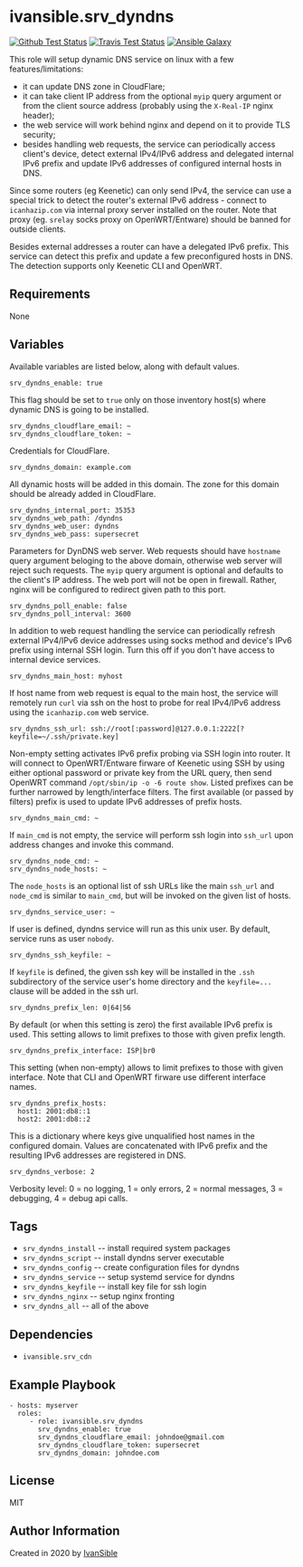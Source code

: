 # ivansible.srv_dyndns

[![Github Test Status](https://github.com/ivansible/srv-dyndns/workflows/Molecule%20test/badge.svg?branch=master)](https://github.com/ivansible/srv-dyndns/actions)
[![Travis Test Status](https://travis-ci.org/ivansible/srv-dyndns.svg?branch=master)](https://travis-ci.org/ivansible/srv-dyndns)
[![Ansible Galaxy](https://img.shields.io/badge/galaxy-ivansible.srv__dyndns-68a.svg?style=flat)](https://galaxy.ansible.com/ivansible/srv_dyndns/)

This role will setup dynamic DNS service on linux with a few features/limitations:
- it can update DNS zone in CloudFlare;
- it can take client IP address from the optional `myip` query argument
  or from the client source address (probably using the `X-Real-IP` nginx header);
- the web service will work behind nginx and depend on it to provide TLS security;
- besides handling web requests, the service can periodically access client's
  device, detect external IPv4/IPv6 address and delegated internal IPv6 prefix
  and update IPv6 addresses of configured internal hosts in DNS.

Since some routers (eg Keenetic) can only send IPv4, the service can use a special
trick to detect the router's external IPv6 address - connect to `icanhazip.com`
via internal proxy server installed on the router.
Note that proxy (eg. `srelay` socks proxy on OpenWRT/Entware) should be banned
for outside clients.

Besides external addresses a router can have a delegated IPv6 prefix.
This service can detect this prefix and update a few preconfigured hosts in DNS.
The detection supports only Keenetic CLI and OpenWRT.


## Requirements

None


## Variables

Available variables are listed below, along with default values.

    srv_dyndns_enable: true
This flag should be set to `true` only on those inventory host(s)
where dynamic DNS is going to be installed.

    srv_dyndns_cloudflare_email: ~
    srv_dyndns_cloudflare_token: ~
Credentials for CloudFlare.

    srv_dyndns_domain: example.com
All dynamic hosts will be added in this domain.
The zone for this domain should be already added in CloudFlare.

    srv_dyndns_internal_port: 35353
    srv_dyndns_web_path: /dyndns
    srv_dyndns_web_user: dyndns
    srv_dyndns_web_pass: supersecret
Parameters for DynDNS web server.
Web requests should have `hostname` query argument beloging to the above domain,
otherwise web server will reject such requests.
The `myip` query argument is optional and defaults to the client's IP address.
The web port will not be open in firewall.
Rather, nginx will be configured to redirect given path to this port.

    srv_dyndns_poll_enable: false
    srv_dyndns_poll_interval: 3600
In addition to web request handling the service can periodically refresh
external IPv4/IPv6 device addresses using socks method and device's IPv6 prefix
using internal SSH login. Turn this off if you don't have access to internal
device services.

    srv_dyndns_main_host: myhost
If host name from web request is equal to the main host, the service will
remotely run `curl` via ssh on the host to probe for real IPv4/IPv6 address
using the `icanhazip.com` web service.

    srv_dyndns_ssh_url: ssh://root[:password]@127.0.0.1:2222[?keyfile=~/.ssh/private.key]
Non-empty setting activates IPv6 prefix probing via SSH login into router.
It will connect to OpenWRT/Entware firware of Keenetic using SSH
by using either optional password or private key from the URL query,
then send OpenWRT command `/opt/sbin/ip -o -6 route show`.
Listed prefixes can be further narrowed by length/interface filters.
The first available (or passed by filters) prefix is used to update
IPv6 addresses of prefix hosts.

    srv_dyndns_main_cmd: ~
If `main_cmd` is not empty, the service will perform ssh login
into `ssh_url` upon address changes and invoke this command.

    srv_dyndns_node_cmd: ~
    srv_dyndns_node_hosts: ~
The `node_hosts` is an optional list of ssh URLs like the main `ssh_url`
and `node_cmd` is similar to `main_cmd`, but will be invoked on the given
list of hosts.

    srv_dyndns_service_user: ~
If user is defined, dyndns service will run as this unix user.
By default, service runs as user `nobody`.

    srv_dyndns_ssh_keyfile: ~
If `keyfile` is defined, the given ssh key will be installed in
the `.ssh` subdirectory of the service user's home directory and
the `keyfile=...` clause will be added in the ssh url.

    srv_dyndns_prefix_len: 0|64|56
By default (or when this setting is zero) the first available IPv6 prefix is used.
This setting allows to limit prefixes to those with given prefix length.

    srv_dyndns_prefix_interface: ISP|br0
This setting (when non-empty) allows to limit prefixes to those with given interface.
Note that CLI and OpenWRT firware use different interface names.

    srv_dyndns_prefix_hosts:
      host1: 2001:db8::1
      host2: 2001:db8::2
This is a dictionary where keys give unqualified host names in the configured domain.
Values are concatenated with IPv6 prefix and the resulting IPv6 addresses are
registered in DNS.

    srv_dyndns_verbose: 2
Verbosity level:
0 = no logging, 1 = only errors, 2 = normal messages, 3 = debugging, 4 = debug api calls.


## Tags

- `srv_dyndns_install` -- install required system packages
- `srv_dyndns_script` -- install dyndns server executable
- `srv_dyndns_config` -- create configuration files for dyndns
- `srv_dyndns_service` -- setup systemd service for dyndns
- `srv_dyndns_keyfile` -- install key file for ssh login
- `srv_dyndns_nginx` -- setup nginx fronting
- `srv_dyndns_all` -- all of the above


## Dependencies

- `ivansible.srv_cdn`


## Example Playbook

    - hosts: myserver
      roles:
         - role: ivansible.srv_dyndns
           srv_dyndns_enable: true
           srv_dyndns_cloudflare_email: johndoe@gmail.com
           srv_dyndns_cloudflare_token: supersecret
           srv_dyndns_domain: johndoe.com


## License

MIT


## Author Information

Created in 2020 by [IvanSible](https://github.com/ivansible)
